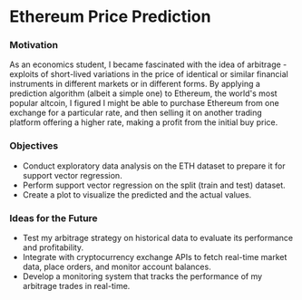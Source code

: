 # Ethereum Price Prediction

### Motivation 
<p> As an economics student, I became fascinated with the idea of arbitrage - exploits of short-lived variations in the price of identical or similar financial instruments in different markets or in different forms. By applying a prediction algorithm (albeit a simple one) to Ethereum, the world's most popular altcoin, I figured I might be able to purchase Ethereum from one exchange for a particular rate, and then selling it on another trading platform offering a higher rate, making a profit from the initial buy price. 
</p>

### Objectives
- Conduct exploratory data analysis on the ETH dataset to prepare it for support vector regression.
- Perform support vector regression on the split (train and test) dataset.
- Create a plot to visualize the predicted and the actual values.

### Ideas for the Future
- Test my arbitrage strategy on historical data to evaluate its performance and profitability.
- Integrate with cryptocurrency exchange APIs to fetch real-time market data, place orders, and monitor account balances.
- Develop a monitoring system that tracks the performance of my arbitrage trades in real-time.
